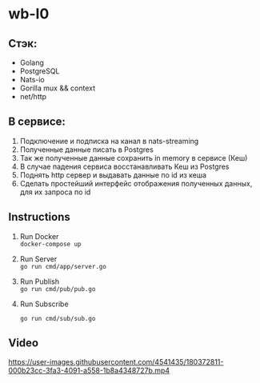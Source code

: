 # wb-l0


## Стэк:
- Golang
- PostgreSQL
- Nats-io
- Gorilla mux && context
- net/http


## В сервисе:
1. Подключение и подписка на канал в nats-streaming
2. Полученные данные писать в Postgres
3. Так же полученные данные сохранить in memory в сервисе (Кеш)
4. В случае падения сервиса восстанавливать Кеш из Postgres
5. Поднять http сервер и выдавать данные по id из кеша
6. Сделать простейший интерфейс отображения полученных данных, для
   их запроса по id

## Instructions <br/>

1. Run Docker <br/>
   ```docker-compose up```

2. Run Server <br/>
   ```go run cmd/app/server.go```

3. Run Publish <br/>
   ```go run cmd/pub/pub.go```

4. Run Subscribe <br/>

   ```go run cmd/sub/sub.go```


## Video <br/>

https://user-images.githubusercontent.com/4541435/180372811-000b23cc-3fa3-4091-a558-1b8a4348727b.mp4

